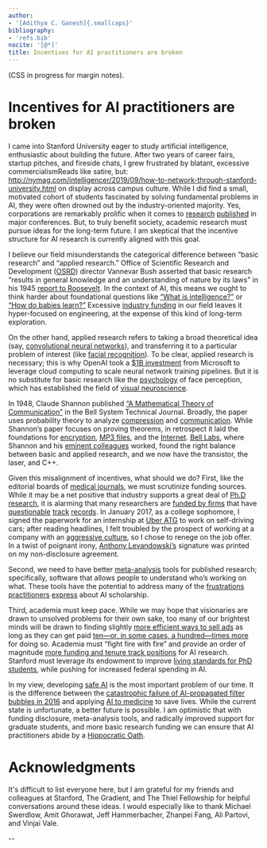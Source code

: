 ```yaml
---
author:
- '[Adithya C. Ganesh]{.smallcaps}'
bibliography:
- 'refs.bib'
nocite: '[@*]'
title: Incentives for AI practitioners are broken
---
```


(CSS in progress for margin notes).

# Incentives for AI practitioners are broken

I came into Stanford University eager to study artificial intelligence, enthusiastic about building the future. After two years of career fairs, startup pitches, and fireside chats, I grew frustrated by blatant, excessive commercialism<label class="margin-toggle sidenote-number"></label><span class="sidenote">Reads like satire, but: http://nymag.com/intelligencer/2019/09/how-to-network-through-stanford-university.html</span> on display across campus culture. While I did find a small, motivated cohort of students fascinated by solving fundamental problems in AI, they were often drowned out by the industry-oriented majority. Yes, corporations are remarkably prolific when it comes to [research](https://www.loc.gov/rr/scitech/trs/trsosrd.html) [published](https://www.loc.gov/rr/scitech/trs/trsosrd.html) in major conferences.  But, to truly benefit society, academic research must pursue ideas for the long-term future. I am skeptical that the incentive structure for AI research is currently aligned with this goal.

I believe our field misunderstands the categorical difference between “basic research” and “applied research.”  Office of Scientific Research and Development ([OSRD](https://www.loc.gov/rr/scitech/trs/trsosrd.html)) director Vannevar Bush asserted that basic research “results in general knowledge and an understanding of nature by its laws” in his 1945 [report to Roosevelt](https://www.nsf.gov/od/lpa/nsf50/vbush1945.htm).  In the context of AI, this means we ought to think harder about foundational questions like [“What is intelligence?”](https://www.osti.gov/biblio/81587) or [“How do babies learn?”](https://www.jstor.org/stable/26002102?casa_token=gvzR-qdEHocAAAAA:CpQuafzkBUrhFazk_-jOn8hFoHOBIsOs4k5s_c59FH34Aq58T4u-XXzyWXCjPr9VanBNIN255bDz1bEf4_ZJK3cpm3JLa58jNJF751DUoIl28Wkl7zQ#metadata_info_tab_contents) Excessive [industry funding](https://www.nytimes.com/2019/09/06/technology/when-the-ai-professor-leaves-students-suffer-study-says.html) in our field leaves it hyper-focused on engineering, at the expense of this kind of long-term exploration.

On the other hand, applied research refers to taking a broad theoretical idea (say, [convolutional neural networks](http://cs231n.stanford.edu/)), and transferring it to a particular problem of interest (like [facial recognition](https://arxiv.org/abs/1902.03524)). To be clear, applied research is necessary; this is why OpenAI took a [$1B investment](https://openai.com/blog/microsoft/) from Microsoft to leverage cloud computing to scale neural network training pipelines.  But it is no substitute for basic research like the [psychology](https://psycnet.apa.org/record/1998-07463-000) of face perception, which has established the field of [visual neuroscience](https://www.cambridge.org/core/journals/visual-neuroscience).

In 1948, Claude Shannon published [“A Mathematical Theory of Communication”](http://www.math.harvard.edu/~ctm/home/text/others/shannon/entropy/entropy.pdf) in the Bell System Technical Journal.  Broadly, the paper uses probability theory to analyze [compression](http://isl.stanford.edu/~abbas/ee376b/lect02.pdf) and [communication](https://web.stanford.edu/~dntse/Chapters_PDF/Fundamentals_Wireless_Communication_chapter5.pdf).  While Shannon’s paper focuses on proving theorems, in retrospect it laid the foundations for [encryption](https://www.scientificamerican.com/article/claude-e-shannon-founder/), [MP3 files](http://www.mee.tcd.ie/~corrigad/4c8/A_Brief_Introduction_to_Information_Theory_and_Coding.pdf), and the [Internet](https://www.theguardian.com/science/2014/jun/22/shannon-information-theory).  [Bell Labs](https://www.bell-labs.com/about/history-bell-labs/), where Shannon and his [eminent colleagues](https://www.cs.virginia.edu/~robins/YouAndYourResearch.html) worked, found the right balance between basic and applied research, and we now have the transistor, the laser, and C++.

Given this misalignment of incentives, what should we do?  First, like the editorial boards of [medical journals](https://www.nejm.org/doi/full/10.1056/NEJMc1212744), we must scrutinize funding sources.  While it may be a net positive that industry supports a great deal of [Ph.D research](https://www.cs.cmu.edu/~gradfellowships/), it is alarming that many researchers are [funded by firms](https://www.vice.com/en_us/article/3dxkej/ubers-ai-hub-in-pittsburgh-gutted-a-university-lab-now-its-in-toronto) that have [questionable](https://www.nytimes.com/2019/03/13/technology/facebook-data-deals-investigation.html) [track](https://www.nytimes.com/2019/05/15/business/facial-recognition-software-controversy.html) [records](https://www.nytimes.com/2017/06/06/technology/uber-fired.html).  In January 2017, as a college sophomore, I signed the paperwork for an internship at [Uber ATG](https://www.uber.com/us/en/atg/) to work on self-driving cars; after reading headlines, I felt troubled by the prospect of working at a company with an [aggressive culture](https://www.nytimes.com/2017/02/22/technology/uber-workplace-culture.html), so I chose to renege on the job offer.  In a twist of poignant irony, [Anthony Levandowski’s](https://www.nytimes.com/2017/02/22/technology/uber-workplace-culture.html) signature was printed on my non-disclosure agreement.

Second, we need to have better [meta-analysis](https://www.metascience2019.org/) tools for published research; specifically, software that allows people to understand who’s working on what. These tools have the potential to address many of the [frustrations](https://arxiv.org/pdf/1807.03341.pdf) [practitioners](https://www.alexirpan.com/2018/02/14/rl-hard.html) [express](https://arxiv.org/abs/1709.06560) about AI scholarship.

Third, academia must keep pace. While we may hope that visionaries are drawn to unsolved problems for their own sake, too many of our brightest minds will be drawn to finding slightly [more efficient ways to sell ads](https://www.nytimes.com/2015/03/08/technology/on-the-case-at-mount-sinai-its-dr-data.html) as long as they can get paid [ten—or, in some cases, a hundred—times more](https://www.nytimes.com/2017/10/22/technology/artificial-intelligence-experts-salaries.html) for doing so.  Academia must “fight fire with fire” and provide an order of magnitude [more funding and tenure track positions](https://twitter.com/stanfordnlp/status/1170804607238303744) for AI research.  Stanford must leverage its endowment to improve [living standards for PhD students](https://www.stanforddaily.com/2019/02/28/every-day-was-about-survival-inside-the-graduate-student-affordability-crisis/), while pushing for increased federal spending in AI.

In my view, developing [safe AI](https://futureoflife.org/ai-safety-research/) is the most important problem of our time. It is the difference between the [catastrophic failure of AI-propagated filter bubbles in 2016](https://www.vox.com/technology/2018/12/21/18149099/delete-facebook-scandals-2018-cambridge-analytica) and applying [AI to medicine](https://www.nytimes.com/2019/03/11/well/live/how-artificial-intelligence-could-transform-medicine.html) to save lives. While the current state is unfortunate, a better future is possible. I am optimistic that with funding disclosure, meta-analysis tools, and radically improved support for graduate students, and more basic research funding we can ensure that AI practitioners abide by a [Hippocratic Oath](https://www.wired.com/story/should-data-scientists-adhere-to-a-hippocratic-oath/).

# Acknowledgments

It's difficult to list everyone here, but I am grateful for my friends and colleagues at Stanford, The Gradient, and The Thiel Fellowship for helpful conversations around these ideas.  I would especially like to thank Michael Swerdlow, Amit Ghorawat, Jeff Hammerbacher, Zhanpei Fang, Ali Partovi, and Vinjai Vale.


-- 

